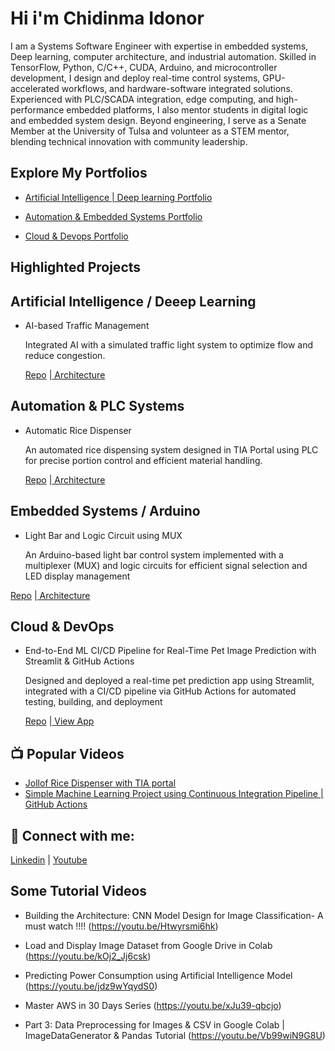 <h1> Hi i'm Chidinma Idonor<br/></h1>

I am a Systems Software Engineer with expertise in embedded systems, Deep learning, computer architecture, and industrial automation. Skilled in TensorFlow, Python, C/C++, CUDA, Arduino, and microcontroller development, I design and deploy real-time control systems, GPU-accelerated workflows, and hardware-software integrated solutions. Experienced with PLC/SCADA integration, edge computing, and high-performance embedded platforms, I also mentor students in digital logic and embedded system design. Beyond engineering, I serve as a Senate Member at the University of Tulsa and volunteer as a STEM mentor, blending technical innovation with community leadership.

<h2> Explore My Portfolios</h2>

- <a href="https://chidinmaidonor.github.io/portfolio-artificial-intelligence/">Artificial Intelligence | Deep learning Portfolio</a>

- <a href="https://chidinmaidonor.github.io/portfolio-automation-systems/">Automation & Embedded Systems Portfolio</a>

- <a href="https://chidinmaidonor.github.io/portfolio-cloud-devops/">Cloud & Devops Portfolio</a>


<h2> Highlighted Projects</h2>

<h2>  Artificial Intelligence / Deeep Learning</h2>

- AI-based Traffic Management

  Integrated AI with a simulated traffic light system to optimize flow and reduce congestion.

  [Repo](https://github.com/Chidinmaidonor/housing-price-ci-cd-pipeline) |[ Architecture](https://github.com/Chidinmaidonor/housing-price-ci-cd-pipeline)

<h2> Automation & PLC Systems</h2>

- Automatic Rice Dispenser

  An automated rice dispensing system designed in TIA Portal using PLC for precise portion control and efficient material handling.

  [Repo](https://github.com/Chidinmaidonor/PLC-Project-Auto-Rice-Dispenser) |[ Architecture](https://github.com/Chidinmaidonor/PLC-Project-Auto-Rice-Dispenser)

<h2> Embedded Systems / Arduino</h2>

- Light Bar and Logic Circuit using MUX

  An Arduino-based light bar control system implemented with a multiplexer (MUX) and logic circuits for efficient signal selection and LED display management

[Repo](https://github.com/Chidinmaidonor/Arduino_Projects-Arduino-Based-Light-Bar-and-Logic-Circuit-Design-Using-Multiplexers) |[ Architecture](https://github.com/Chidinmaidonor/Arduino_Projects-Arduino-Based-Light-Bar-and-Logic-Circuit-Design-Using-Multiplexers)

<h2> Cloud & DevOps</h2>

- End-to-End ML CI/CD Pipeline for Real-Time Pet Image Prediction with Streamlit & GitHub Actions

  Designed and deployed a real-time pet prediction app using Streamlit, integrated with a CI/CD pipeline via GitHub Actions for automated testing, building, and deployment

  [Repo](https://github.com/Chidinmaidonor/pet-prediction-app-ci-cd) |[ View App](https://pet-prediction-app-ci-cd-m45jhy89sspmcxq75ussmq.streamlit.app/)

<h2>📺 Popular Videos</h2>

- [Jollof Rice Dispenser with TIA portal](https://youtu.be/br58FgKLC3g)
- [Simple Machine Learning Project using Continuous Integration Pipeline | GitHub Actions](https://youtu.be/JXRsqMxZJfU)

<h2> 🤳 Connect with me:</h2>

[Linkedin](https://www.linkedin.com/in/chidinma-idonor-1053ab19b) | 
[Youtube](https://www.youtube.com/@EngineerChidinmaIdonor)

<h2>Some Tutorial Videos</h2>

- Building the Architecture: CNN Model Design for Image Classification- A must watch !!!! (https://youtu.be/Htwyrsmi6hk)

- Load and Display Image Dataset from Google Drive in Colab (https://youtu.be/kOj2_Jj6csk)
  
- Predicting Power Consumption using Artificial Intelligence Model (https://youtu.be/jdz9wYqydS0)
  
- Master AWS in 30 Days Series (https://youtu.be/xJu39-qbcjo)
  
- Part 3: Data Preprocessing for Images & CSV in Google Colab | ImageDataGenerator & Pandas Tutorial (https://youtu.be/Vb99wiN9G8U)

